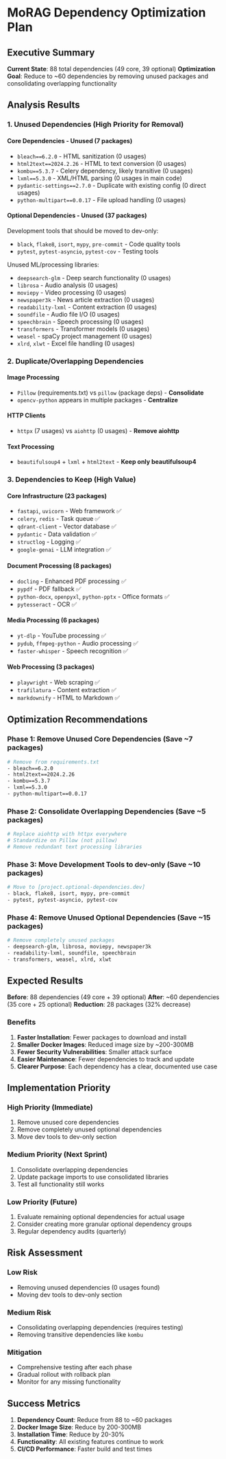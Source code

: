 # MoRAG Dependency Optimization Plan

## Executive Summary

**Current State**: 88 total dependencies (49 core, 39 optional)
**Optimization Goal**: Reduce to ~60 dependencies by removing unused packages and consolidating overlapping functionality

## Analysis Results

### 1. Unused Dependencies (High Priority for Removal)

#### Core Dependencies - Unused (7 packages)
- `bleach==6.2.0` - HTML sanitization (0 usages)
- `html2text==2024.2.26` - HTML to text conversion (0 usages) 
- `kombu==5.3.7` - Celery dependency, likely transitive (0 usages)
- `lxml==5.3.0` - XML/HTML parsing (0 usages in main code)
- `pydantic-settings==2.7.0` - Duplicate with existing config (0 direct usages)
- `python-multipart==0.0.17` - File upload handling (0 usages)

#### Optional Dependencies - Unused (37 packages)
Development tools that should be moved to dev-only:
- `black`, `flake8`, `isort`, `mypy`, `pre-commit` - Code quality tools
- `pytest`, `pytest-asyncio`, `pytest-cov` - Testing tools

Unused ML/processing libraries:
- `deepsearch-glm` - Deep search functionality (0 usages)
- `librosa` - Audio analysis (0 usages)
- `moviepy` - Video processing (0 usages) 
- `newspaper3k` - News article extraction (0 usages)
- `readability-lxml` - Content extraction (0 usages)
- `soundfile` - Audio file I/O (0 usages)
- `speechbrain` - Speech processing (0 usages)
- `transformers` - Transformer models (0 usages)
- `weasel` - spaCy project management (0 usages)
- `xlrd`, `xlwt` - Excel file handling (0 usages)

### 2. Duplicate/Overlapping Dependencies

#### Image Processing
- `Pillow` (requirements.txt) vs `pillow` (package deps) - **Consolidate**
- `opencv-python` appears in multiple packages - **Centralize**

#### HTTP Clients  
- `httpx` (7 usages) vs `aiohttp` (0 usages) - **Remove aiohttp**

#### Text Processing
- `beautifulsoup4` + `lxml` + `html2text` - **Keep only beautifulsoup4**

### 3. Dependencies to Keep (High Value)

#### Core Infrastructure (23 packages)
- `fastapi`, `uvicorn` - Web framework ✅
- `celery`, `redis` - Task queue ✅  
- `qdrant-client` - Vector database ✅
- `pydantic` - Data validation ✅
- `structlog` - Logging ✅
- `google-genai` - LLM integration ✅

#### Document Processing (8 packages)
- `docling` - Enhanced PDF processing ✅
- `pypdf` - PDF fallback ✅
- `python-docx`, `openpyxl`, `python-pptx` - Office formats ✅
- `pytesseract` - OCR ✅

#### Media Processing (6 packages)
- `yt-dlp` - YouTube processing ✅
- `pydub`, `ffmpeg-python` - Audio processing ✅
- `faster-whisper` - Speech recognition ✅

#### Web Processing (3 packages)
- `playwright` - Web scraping ✅
- `trafilatura` - Content extraction ✅
- `markdownify` - HTML to Markdown ✅

## Optimization Recommendations

### Phase 1: Remove Unused Core Dependencies (Save ~7 packages)
```bash
# Remove from requirements.txt
- bleach==6.2.0
- html2text==2024.2.26  
- kombu==5.3.7
- lxml==5.3.0
- python-multipart==0.0.17
```

### Phase 2: Consolidate Overlapping Dependencies (Save ~5 packages)
```bash
# Replace aiohttp with httpx everywhere
# Standardize on Pillow (not pillow)
# Remove redundant text processing libraries
```

### Phase 3: Move Development Tools to dev-only (Save ~10 packages)
```bash
# Move to [project.optional-dependencies.dev]
- black, flake8, isort, mypy, pre-commit
- pytest, pytest-asyncio, pytest-cov
```

### Phase 4: Remove Unused Optional Dependencies (Save ~15 packages)
```bash
# Remove completely unused packages
- deepsearch-glm, librosa, moviepy, newspaper3k
- readability-lxml, soundfile, speechbrain
- transformers, weasel, xlrd, xlwt
```

## Expected Results

**Before**: 88 dependencies (49 core + 39 optional)
**After**: ~60 dependencies (35 core + 25 optional)
**Reduction**: 28 packages (32% decrease)

### Benefits
1. **Faster Installation**: Fewer packages to download and install
2. **Smaller Docker Images**: Reduced image size by ~200-300MB
3. **Fewer Security Vulnerabilities**: Smaller attack surface
4. **Easier Maintenance**: Fewer dependencies to track and update
5. **Clearer Purpose**: Each dependency has a clear, documented use case

## Implementation Priority

### High Priority (Immediate)
1. Remove unused core dependencies
2. Remove completely unused optional dependencies
3. Move dev tools to dev-only section

### Medium Priority (Next Sprint)
1. Consolidate overlapping dependencies
2. Update package imports to use consolidated libraries
3. Test all functionality still works

### Low Priority (Future)
1. Evaluate remaining optional dependencies for actual usage
2. Consider creating more granular optional dependency groups
3. Regular dependency audits (quarterly)

## Risk Assessment

### Low Risk
- Removing unused dependencies (0 usages found)
- Moving dev tools to dev-only section

### Medium Risk  
- Consolidating overlapping dependencies (requires testing)
- Removing transitive dependencies like `kombu`

### Mitigation
- Comprehensive testing after each phase
- Gradual rollout with rollback plan
- Monitor for any missing functionality

## Success Metrics

1. **Dependency Count**: Reduce from 88 to ~60 packages
2. **Docker Image Size**: Reduce by 200-300MB
3. **Installation Time**: Reduce by 20-30%
4. **Functionality**: All existing features continue to work
5. **CI/CD Performance**: Faster build and test times
